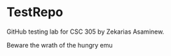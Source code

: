 # TestRepo

GitHub testing lab for CSC 305 by Zekarias Asaminew.

Beware the wrath of the hungry emu
